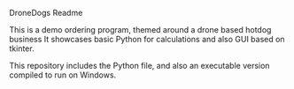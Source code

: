 DroneDogs Readme

This is a demo ordering program, themed around a drone based hotdog business
It showcases basic Python for calculations and also GUI based on tkinter.

This repository includes the Python file, and also an executable version compiled to run on Windows.